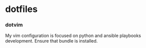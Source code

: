 # dotfiles
### dotvim
My vim configuration is focused on python and ansible playbooks development.
Ensure that bundle is installed.

